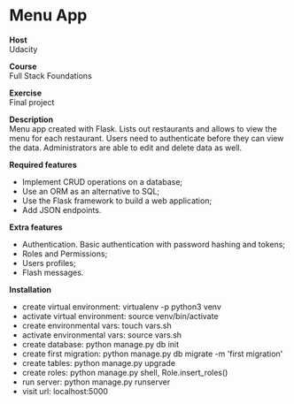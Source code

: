 # Menu App

**Host**<br />
Udacity

**Course**<br />
Full Stack Foundations

**Exercise**<br />
Final project

**Description**<br />
Menu app created with Flask. Lists out restaurants and allows to view the menu for each restaurant. Users need to authenticate before they can view the data. Administrators are able to edit and delete data as well.

**Required features**
* Implement CRUD operations on a database;
* Use an ORM as an alternative to SQL;
* Use the Flask framework to build a web application;
* Add JSON endpoints.

**Extra features**
* Authentication. Basic authentication with password hashing and tokens;
* Roles and Permissions;
* Users profiles;
* Flash messages.

**Installation**
* create virtual environment: virtualenv -p python3 venv
* activate virtual environment: source venv/bin/activate
* create environmental vars: touch vars.sh
* activate environmental vars: source vars.sh
* create database: python manage.py db init
* create first migration: python manage.py db migrate -m 'first migration'
* create tables: python manage.py upgrade
* create roles: python manage.py shell, Role.insert_roles()
* run server: python manage.py runserver
* visit url: localhost:5000

